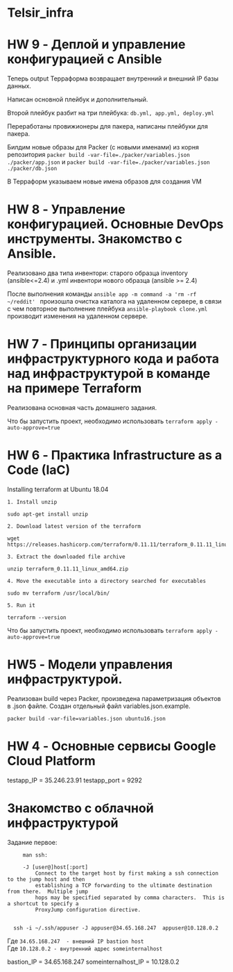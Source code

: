 # Telsir_infra

# HW 9 - Деплой и управление конфигурацией с Ansible

Теперь output Терраформа возвращает внутренний и внешний IP базы данных. 

Написан основной плейбук и дополнительный. 

Второй плейбук разбит на три плейбука: `db.yml, app.yml, deploy.yml`

Переработаны провижионеры для пакера, написаны плейбуки для пакера.

Билдим новые образы для Packer (с новыми именами) из корня репозитория `packer build -var-file=./packer/variables.json ./packer/app.json` и `packer build -var-file=./packer/variables.json ./packer/db.json`

В Терраформ указываем новые имена образов для создания VM

# HW 8 - Управление конфигурацией. Основные DevOps инструменты. Знакомство с Ansible.

Реализовано два типа инвентори: старого образца inventory (ansible<=2.4) и .yml инвентори нового образца (ansible >= 2.4)

После выполнения команды `ansible app -m command -a 'rm -rf ~/reddit' ` произошла очистка каталога на удаленном сервере, в связи с чем повторное выполнение плейбука `ansible-playbook clone.yml` производит изменения на удаленном сервере.
 

# HW 7 - Принципы организации инфраструктурного кода и работа над инфраструктурой в команде на примере Terraform

Реализована основная часть домашнего задания.

Что бы запустить проект, необходимо использовать `terraform apply -auto-approve=true`


# HW 6 - Практика Infrastructure as a Code (IaC)

Installing terraform at Ubuntu 18.04

    1. Install unzip

    sudo apt-get install unzip
    
    2. Download latest version of the terraform

    wget https://releases.hashicorp.com/terraform/0.11.11/terraform_0.11.11_linux_amd64.zip
    
    3. Extract the downloaded file archive

    unzip terraform_0.11.11_linux_amd64.zip
    
    4. Move the executable into a directory searched for executables

    sudo mv terraform /usr/local/bin/
    
    5. Run it

    terraform --version 

Что бы запустить проект, необходимо использовать `terraform apply -auto-approve=true`

# HW5 - Модели управления инфраструктурой.

Реализован build через Packer, произведена параметризация объектов в .json файле. Создан отдельный файл variables.json.example.

`packer build -var-file=variables.json ubuntu16.json`


# HW 4 - Основные сервисы Google Cloud Platform 

testapp_IP = 35.246.23.91
testapp_port = 9292


# Знакомство с облачной инфраструктурой
Задание первое: 

         man ssh:
         
         -J [user@]host[:port]
             Connect to the target host by first making a ssh connection to the jump host and then
             establishing a TCP forwarding to the ultimate destination from there.  Multiple jump
             hops may be specified separated by comma characters.  This is a shortcut to specify a
             ProxyJump configuration directive.


      ssh -i ~/.ssh/appuser -J appuser@34.65.168.247  appuser@10.128.0.2
      
      
Где `34.65.168.247  - внешний IP bastion host` \
Где `10.128.0.2 - внутренний адрес someinternalhost`       

bastion_IP = 34.65.168.247 
someinternalhost_IP = 10.128.0.2
